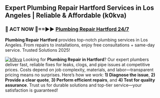 ## Expert Plumbing Repair Hartford Services in Los Angeles | Reliable & Affordable (k0kva)  

<h3>🚿 ACT NOW 🌟==►► <a href="https://tinyurl.com/2ne6vx2x" rel="nofollow">Plumbing Repair Hartford 24/7</a></h3>

**Plumbing Repair Hartford** provides top-notch plumbing services in Los Angeles. From repairs to installations, enjoy free consultations + same-day service. Trusted Solutions 2025!

[![k0kva](https://i.imgur.com/4PFF4AK.jpeg)](https://tinyurl.com/2ne6vx2x)
Looking for **Plumbing Repair in Hartford**? Our expert plumbers deliver fast, reliable fixes for leaks, clogs, and pipe issues at competitive prices. Costs depend on job complexity, materials, and labor—transparent pricing means no surprises. Here’s how we work: **1) Diagnose the issue**, **2) Provide a clear quote**, **3) Perform efficient repairs**, and **4) Test for quality assurance**. Trust us for durable solutions and top-tier service—your satisfaction is guaranteed!